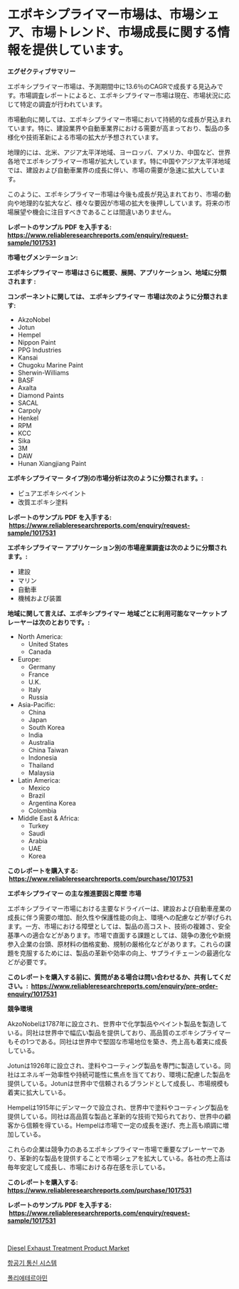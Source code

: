 <p><h1>エポキシプライマー市場は、市場シェア、市場トレンド、市場成長に関する情報を提供しています。</h1></p><p><strong>エグゼクティブサマリー</strong></p>
<p><p>エポキシプライマー市場は、予測期間中に13.6％のCAGRで成長する見込みです。市場調査レポートによると、エポキシプライマー市場は現在、市場状況に応じて特定の調査が行われています。</p><p>市場動向に関しては、エポキシプライマー市場において持続的な成長が見込まれています。特に、建設業界や自動車業界における需要が高まっており、製品の多様化や技術革新による市場の拡大が予想されています。</p><p>地理的には、北米、アジア太平洋地域、ヨーロッパ、アメリカ、中国など、世界各地でエポキシプライマー市場が拡大しています。特に中国やアジア太平洋地域では、建設および自動車業界の成長に伴い、市場の需要が急速に拡大しています。</p><p>このように、エポキシプライマー市場は今後も成長が見込まれており、市場の動向や地理的な拡大など、様々な要因が市場の拡大を後押ししています。将来の市場展望や機会に注目すべきであることは間違いありません。</p></p>
<p><strong>レポートのサンプル PDF を入手する: <a href="https://www.reliableresearchreports.com/enquiry/request-sample/1017531">https://www.reliableresearchreports.com/enquiry/request-sample/1017531</a></strong></p>
<p><strong>市場セグメンテーション:</strong></p>
<p><strong> エポキシプライマー 市場はさらに概要、展開、アプリケーション、地域に分類されます :</strong></p>
<p><strong>コンポーネントに関しては、 エポキシプライマー 市場は次のように分類されます: &nbsp;</strong></p>
<p><ul><li>AkzoNobel</li><li>Jotun</li><li>Hempel</li><li>Nippon Paint</li><li>PPG Industries</li><li>Kansai</li><li>Chugoku Marine Paint</li><li>Sherwin-Williams</li><li>BASF</li><li>Axalta</li><li>Diamond Paints</li><li>SACAL</li><li>Carpoly</li><li>Henkel</li><li>RPM</li><li>KCC</li><li>Sika</li><li>3M</li><li>DAW</li><li>Hunan Xiangjiang Paint</li></ul></p>
<p><strong> エポキシプライマー タイプ別の市場分析は次のように分類されます。:</strong></p>
<p><ul><li>ピュアエポキシペイント</li><li>改質エポキシ塗料</li></ul></p>
<p><strong>レポートのサンプル PDF を入手する: &nbsp;<a href="https://www.reliableresearchreports.com/enquiry/request-sample/1017531">https://www.reliableresearchreports.com/enquiry/request-sample/1017531</a></strong></p>
<p><strong> エポキシプライマー アプリケーション別の市場産業調査は次のように分類されます。:</strong></p>
<p><ul><li>建設</li><li>マリン</li><li>自動車</li><li>機械および装置</li></ul></p>
<p><strong>地域に関して言えば、エポキシプライマー 地域ごとに利用可能なマーケットプレーヤーは次のとおりです。:</strong></p>
<p><ul>
    <li>
        North America:
        <ul>
            <li>United States</li>
            <li>Canada</li>
        </ul>
    </li>
    <li>
        Europe:
        <ul>
            <li>Germany</li>
            <li>France</li>
            <li>U.K.</li>
            <li>Italy</li>
            <li>Russia</li>
        </ul>
    </li>
    <li>
        Asia-Pacific:
        <ul>
            <li>China</li>
            <li>Japan</li>
            <li>South Korea</li>
            <li>India</li>
            <li>Australia</li>
            <li>China Taiwan</li>
            <li>Indonesia</li>
            <li>Thailand</li>
            <li>Malaysia</li>
        </ul>
    </li>
    <li>
        Latin America:
        <ul>
            <li>Mexico</li>
            <li>Brazil</li>
            <li>Argentina Korea</li>
            <li>Colombia</li>
        </ul>
    </li>
    <li>
        Middle East & Africa:
        <ul>
            <li>Turkey</li>
            <li>Saudi</li>
            <li>Arabia</li>
            <li>UAE</li>
            <li>Korea</li>
        </ul>
    </li>
    </ul></p>
<p><strong>このレポートを購入する: &nbsp;<a href="https://www.reliableresearchreports.com/purchase/1017531">https://www.reliableresearchreports.com/purchase/1017531</a></strong></p>
<p><strong>エポキシプライマー の主な推進要因と障壁 市場</strong></p>
<p><p>エポキシプライマー市場における主要なドライバーは、建設および自動車産業の成長に伴う需要の増加、耐久性や保護性能の向上、環境への配慮などが挙げられます。一方、市場における障壁としては、製品の高コスト、技術の複雑さ、安全基準への適合などがあります。市場で直面する課題としては、競争の激化や新規参入企業の台頭、原材料の価格変動、規制の厳格化などがあります。これらの課題を克服するためには、製品の革新や効率の向上、サプライチェーンの最適化などが必要です。</p></p>
<p><strong>このレポートを購入する前に、質問がある場合は問い合わせるか、共有してください。:&nbsp; <a href="https://www.reliableresearchreports.com/enquiry/pre-order-enquiry/1017531">https://www.reliableresearchreports.com/enquiry/pre-order-enquiry/1017531</a></strong></p>
<p><strong>競争環境</strong></p>
<p><p>AkzoNobelは1787年に設立され、世界中で化学製品やペイント製品を製造している。同社は世界中で幅広い製品を提供しており、高品質のエポキシプライマーもその1つである。同社は世界中で堅固な市場地位を築き、売上高も着実に成長している。</p><p>Jotunは1926年に設立され、塗料やコーティング製品を専門に製造している。同社はエネルギー効率性や持続可能性に焦点を当てており、環境に配慮した製品を提供している。Jotunは世界中で信頼されるブランドとして成長し、市場規模も着実に拡大している。</p><p>Hempelは1915年にデンマークで設立され、世界中で塗料やコーティング製品を提供している。同社は高品質な製品と革新的な技術で知られており、世界中の顧客から信頼を得ている。Hempelは市場で一定の成長を遂げ、売上高も順調に増加している。</p><p>これらの企業は競争力のあるエポキシプライマー市場で重要なプレーヤーであり、革新的な製品を提供することで市場シェアを拡大している。各社の売上高は毎年安定して成長し、市場における存在感を示している。</p></p>
<p><strong>このレポートを購入する: &nbsp; <a href="https://www.reliableresearchreports.com/purchase/1017531">https://www.reliableresearchreports.com/purchase/1017531</a></strong></p>
<p><strong>レポートのサンプル PDF を入手する: &nbsp;<a href="https://www.reliableresearchreports.com/enquiry/request-sample/1017531">https://www.reliableresearchreports.com/enquiry/request-sample/1017531</a></strong><strong></strong></p>
<p>&nbsp;</p>
<p><p><a href="https://github.com/Hazelklievgspy6vdcsmu106w/Market-Research-Report-List-1/blob/main/diesel-exhaust-treatment-product-market.md">Diesel Exhaust Treatment Product Market</a></p><p><a href="https://github.com/akzkkws047661437/Market-Research-Report-List-1/blob/main/3159791189034.md">항공기 통신 시스템</a></p><p><a href="https://github.com/vsckjg50460/Market-Research-Report-List-1/blob/main/3152177189035.md">폴리에테르아민</a></p></p>